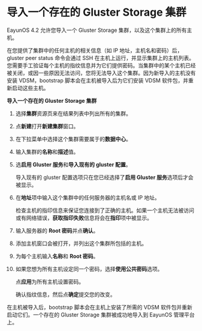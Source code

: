 # 导入一个存在的 Gluster Storage 集群 

EayunOS 4.2 允许您导入一个 Gluster Storage 集群，以及这个集群上的所有主机。 

在您提供了集群中的任何主机的相关信息（如 IP 地址，主机名和密码）后，gluster peer status 命令会通过 SSH 在主机上运行，并显示集群上的主机列表。您需要手工验证每个主机的指纹信息并为它们提供密码。当集群中的某个主机已经被关闭，或因一些原因无法访问，您将无法导入这个集群。因为新导入的主机没有安装 VDSM，bootstrap 脚本会在主机被导入后为它们安装 VDSM 软件包，并重新启动这些主机。

**导入一个存在的 Gluster Storage 集群**

1. 选择**集群**资源页来在结果列表中列出所有的集群。

2. 点**新建**打开**新建集群**窗口。

3. 在下拉菜单中选择这个集群需要属于的**数据中心**。

4. 输入集群的**名称**和**描述**值。

5. 选**启用 Gluster 服务**和**导入现有的 gluster 配置**。

    导入现有的 gluster 配置选项只在您已经选择了**启用 Gluster 服务**选项后才会被显示。

6. 在**地址**项中输入这个集群中的任何服务器的主机名或 IP 地址。

    检查主机的指印信息来保证您连接到了正确的主机。如果一个主机无法被访问或有网络错误，**获取指印失败**信息将会在**指印**项中被显示。

7. 输入服务器的 **Root 密码**并点**确认**。

8. 添加主机窗口会被打开，并列出这个集群所包括的主机。

9. 为每个主机输入**名称**和 **Root 密码**。

10. 如果您想为所有主机设定同一个密码，选择**使用公共密码**选项。

    点**应用**为所有主机设置密码。

    确认指纹信息，然后点**确定**提交您的改变。

在主机被导入后，bootstrap 脚本会在主机上安装了所需的 VDSM 软件包并重新启动它们。一个存在的 Gluster Storage 集群被成功地导入到 EayunOS 管理平台上。
